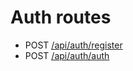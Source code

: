 # Auth routes

- POST [/api/auth/register](./register/index.ts)
- POST [/api/auth/auth](./auth/index.ts)
